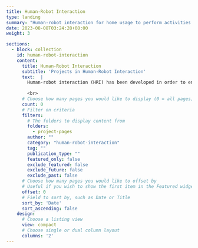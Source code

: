 ```yaml
---
title: Human-Robot Interaction
type: landing
summary: "Human-robot interaction for home usage to perform activities of daily living (ADLs)"
date: 2023-08-08T03:24:28+08:00
weight: 3

sections:
  - block: collection
    id: human-robot-interaction
    content:
      title: Human-Robot Interaction
      subtitle: 'Projects in Human-Robot Interaction'
      text:  |
        Human-robot interaction (HRI) has been developed in order to engage with human to perform tasks such as activities of daily living (ADLs) at home.
        
        <br>
      # Choose how many pages you would like to display (0 = all pages)
      count: 0
      # Filter on criteria
      filters:
        # The folders to display content from
        folders:
          - project-pages
        author: ""
        category: "human-robot-interaction"
        tag: ""
        publication_type: ""
        featured_only: false
        exclude_featured: false
        exclude_future: false
        exclude_past: false
      # Choose how many pages you would like to offset by
      # Useful if you wish to show the first item in the Featured widget
      offset: 0
      # Field to sort by, such as Date or Title
      sort_by: 'Date'
      sort_ascending: false
    design:
      # Choose a listing view
      view: compact
      # Choose single or dual column layout
      columns: '2'
---
```

